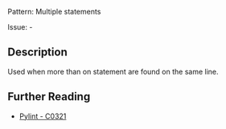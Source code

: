 Pattern: Multiple statements

Issue: -

## Description

Used when more than on statement are found on the same line.

## Further Reading

* [Pylint - C0321](http://pylint-messages.wikidot.com/messages:c0321)